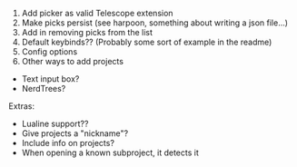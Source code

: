 1. Add picker as valid Telescope extension
2. Make picks persist (see harpoon, something about writing a json file...)
3. Add in removing picks from the list
4. Default keybinds?? (Probably some sort of example in the readme)
5. Config options
6. Other ways to add projects
- Text input box?
- NerdTrees?

Extras:
- Lualine support??
- Give projects a "nickname"?
- Include info on projects?
- When opening a known subproject, it detects it

